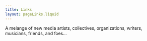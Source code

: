 ```yaml
---
title: Links
layout: pageLinks.liquid
---
```


A melange of new media artists, collectives, organizations, writers, musicians, friends, and foes...
